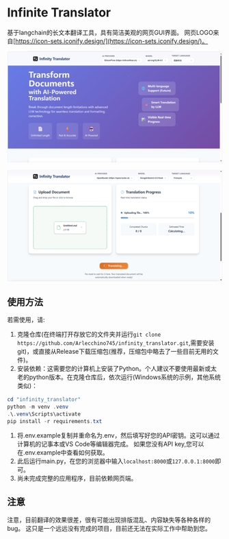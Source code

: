 # Infinite Translator

基于langchain的长文本翻译工具，具有简洁美观的网页GUI界面。
网页LOGO来自[https://icon-sets.iconify.design/](https://icon-sets.iconify.design/)。

![image](https://github.com/Arlecchino745/infinity_translator/blob/main/img/screenshot2.png)

![image](https://github.com/Arlecchino745/infinity_translator/blob/main/img/screenshot.png)

## 使用方法
若需使用，请:
1. 克隆仓库(在终端打开存放它的文件夹并运行`git clone https://github.com/Arlecchino745/infinity_translator.git`,需要安装git)，或直接从Release下载压缩包(推荐，压缩包中略去了一些目前无用的文件)。
2. 安装依赖：这需要您的计算机上安装了Python。个人建议不要使用最新或太老的python版本。在克隆仓库后，依次运行(Windows系统的示例，其他系统类似)：
```powershell
cd "infinity_translator"
python -m venv .venv
.\.venv\Scripts\activate
pip install -r requirements.txt
```
1. 将.env.example复制并重命名为.env，然后填写好您的API密钥。这可以通过计算机的记事本或VS Code等编辑器完成。
   如果您没有API key,您可以在.env.example中查看如何获取。
2. 此后运行main.py，在您的浏览器中输入`localhost:8000`或`127.0.0.1:8000`即可。
3. 尚未完成完整的应用程序，目前依赖网页端。

## 注意
注意，目前翻译的效果很差，很有可能出现排版混乱、内容缺失等各种各样的bug。
这只是一个远远没有完成的项目，目前还无法在实际工作中帮助到您。